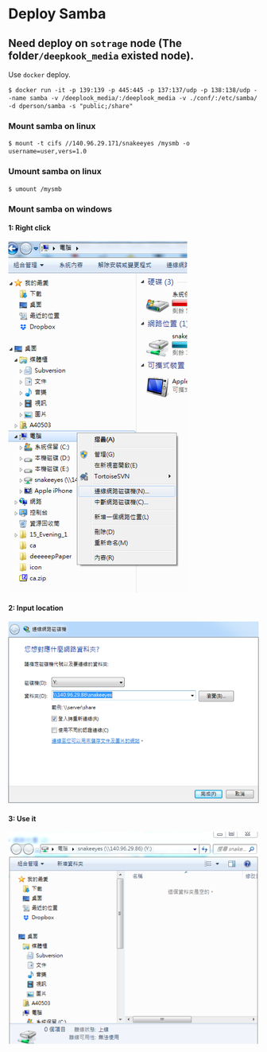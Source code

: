 # Deploy Samba

## Need deploy on `sotrage` node (The folder`/deepkook_media` existed node).

Use `docker` deploy.

```shell
$ docker run -it -p 139:139 -p 445:445 -p 137:137/udp -p 138:138/udp --name samba -v /deeplook_media/:/deeplook_media -v ./conf/:/etc/samba/  -d dperson/samba -s "public;/share"
```

### Mount samba on linux

```shell
$ mount -t cifs //140.96.29.171/snakeeyes /mysmb -o username=user,vers=1.0
```

### Umount samba on linux

```
$ umount /mysmb
```

### Mount samba on windows

#### 1: Right click
![alt text](/Images/Mount_Sammba_win.png)

#### 2: Input location
![alt text](/Images/Mount_Sammba_win2.png)

#### 3: Use it
![alt text](/Images/Mount_Sammba_win3.png)